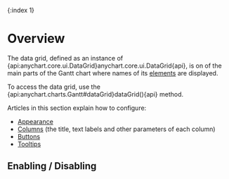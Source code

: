 {:index 1}
# Overview

The data grid, defined as an instance of {api:anychart.core.ui.DataGrid}anychart.core.ui.DataGrid{api}, is on of the main parts of the Gantt chart where names of its [elements](Elements) are displayed.

To access the data grid, use the {api:anychart.charts.Gantt#dataGrid}dataGrid(){api} method.

Articles in this section explain how to configure:

* [Appearance](Appearance)
* [Columns](Scale) (the title, text labels and other parameters of each column)
* [Buttons](Header)
* [Tooltips](Tooltips)

## Enabling / Disabling